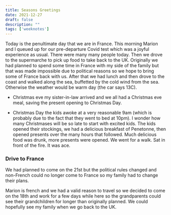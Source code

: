 ```yaml
---
title: Seasons Greetings
date: 2021-12-27
draft: false
description: ""
tags: ['weeknotes']
---
```


Today is the penultimate day that we are in France. This morning Marion and I queued up for our pre-departure Covid test which was a joyful experience as usual. There were many many people today. Then we drove to the supermarche to pick up food to take back to the UK. Originally we had planned to spend some time in France with my side of the family but that was made impossible due to political reasons so we hope to bring some of France back with us.
After that we had lunch and then drove to the coast and walked along the sea, buffetted by the cold wind from the sea. Otherwise the weather would be warm day (the car says 13C).

-   Christmas eve my sister-in-law arrived and we all had a Christmas eve meal, saving the present opening to Christmas Day.

-   Christmas Day the kids awoke at a very reasonable 9am (which is probably due to the fact that they went to bed at 10pm). I wonder how many Christmases will be so late to start with excited kids. The kids opened their stockings, we had a delicious breakfast of Penetonne, then opened presents over the many hours that followed. Much delicious food was drunk, more presents were opened. We went for a walk. Sat in front of the fire. It was ace.

### Drive to France

We had planned to come on the 21st but the political rules changed and non-French could no longer come to France so my family had to change their plans.

Marion is french and we had a valid reason to travel so we decided to come on the 18th and work for a few days while here so the grandparents could see their grandchildren for longer than originally planned. We could hopefully see my family when we go back to the UK.
